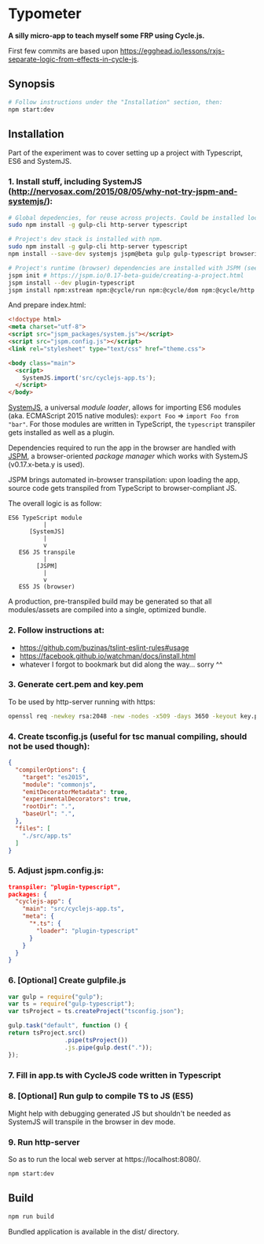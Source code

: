 Typometer
=========

**A silly micro-app to teach myself some FRP using Cycle.js.**

First few commits are based upon https://egghead.io/lessons/rxjs-separate-logic-from-effects-in-cycle-js.

## Synopsis

``` sh
# Follow instructions under the "Installation" section, then:
npm start:dev
```

## Installation

Part of the experiment was to cover setting up a project with Typescript, ES6 and SystemJS.

### 1. Install stuff, including SystemJS (http://nervosax.com/2015/08/05/why-not-try-jspm-and-systemjs/):

``` sh
# Global depedencies, for reuse across projects. Could be installed locally as well.
sudo npm install -g gulp-cli http-server typescript

# Project's dev stack is installed with npm.
sudo npm install -g gulp-cli http-server typescript
npm install --save-dev systemjs jspm@beta gulp gulp-typescript browserify tsify vinyl-source-stream

# Project's runtime (browser) dependencies are installed with JSPM (see below).
jspm init # https://jspm.io/0.17-beta-guide/creating-a-project.html
jspm install --dev plugin-typescript
jspm install npm:xstream npm:@cycle/run npm:@cycle/dom npm:@cycle/http npm:@cycle/isolate npm:cycle-onionify npm:classnames
```

And prepare index.html:

``` html
<!doctype html>
<meta charset="utf-8">
<script src="jspm_packages/system.js"></script>
<script src="jspm.config.js"></script>
<link rel="stylesheet" type="text/css" href="theme.css">

<body class="main">
  <script>
    SystemJS.import('src/cyclejs-app.ts');
  </script>
</body>
```

[SystemJS](https://github.com/systemjs/systemjs), a universal *module loader*, allows for importing ES6 modules (aka. ECMAScript 2015 native modules): `export Foo` => `import Foo from "bar"`. For those modules are written in TypeScript, the `typescript` transpiler gets installed as well as a plugin.

Dependencies required to run the app in the browser are handled with [JSPM](https://jspm.io/), a browser-oriented *package manager* which works with SystemJS (v0.17.x-beta.y is used).

JSPM brings automated in-browser transpilation: upon loading the app, source code gets transpiled from TypeScript to browser-compliant JS.

The overall logic is as follow:

```
ES6 TypeScript module
          |
      [SystemJS]
          |
          v
   ES6 JS transpile
          |
        [JSPM]
          |
          v
   ES5 JS (browser)
```

A production, pre-transpiled build may be generated so that all modules/assets are compiled into a single, optimized bundle.

### 2. Follow instructions at:

* https://github.com/buzinas/tslint-eslint-rules#usage
* https://facebook.github.io/watchman/docs/install.html
* whatever I forgot to bookmark but did along the way… sorry ^^

### 3. Generate cert.pem and key.pem

To be used by http-server running with https:

``` sh
openssl req -newkey rsa:2048 -new -nodes -x509 -days 3650 -keyout key.pem -out cert.pem
```
### 4. Create tsconfig.js (useful for tsc manual compiling, should not be used though):

``` json
{
  "compilerOptions": {
    "target": "es2015",
    "module": "commonjs",
    "emitDecoratorMetadata": true,
    "experimentalDecorators": true,
    "rootDir": ".",
    "baseUrl": ".",
  },
  "files": [
    "./src/app.ts"
  ]
}
```

### 5. Adjust jspm.config.js:

``` json
transpiler: "plugin-typescript",
packages: {
  "cyclejs-app": {
    "main": "src/cyclejs-app.ts",
    "meta": {
      "*.ts": {
        "loader": "plugin-typescript"
      }
    }
  }
}
```

### 6. [Optional] Create gulpfile.js

``` js
var gulp = require("gulp");
var ts = require("gulp-typescript");
var tsProject = ts.createProject("tsconfig.json");

gulp.task("default", function () {
return tsProject.src()
                .pipe(tsProject())
                .js.pipe(gulp.dest("."));
});
```

### 7. Fill in app.ts with CycleJS code written in Typescript

### 8. [Optional] Run gulp to compile TS to JS (ES5)

Might help with debugging generated JS but shouldn't be needed as SystemJS will transpile in the browser in dev mode.

### 9. Run http-server

So as to run the local web server at https://localhost:8080/.

``` sh
npm start:dev
```

## Build

``` sh
npm run build
```

Bundled application is available in the dist/ directory.

